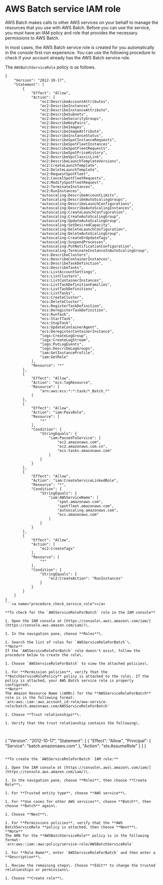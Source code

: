 # AWS Batch service IAM role<a name="service_IAM_role"></a>

AWS Batch makes calls to other AWS services on your behalf to manage the resources that you use with AWS Batch\. Before you can use the service, you must have an IAM policy and role that provides the necessary permissions to AWS Batch\.

In most cases, the AWS Batch service role is created for you automatically in the console first\-run experience\. You can use the following procedure to check if your account already has the AWS Batch service role\.

The `AWSBatchServiceRole` policy is as follows\.

```
{
    "Version": "2012-10-17",
    "Statement": [
        {
            "Effect": "Allow",
            "Action": [
                "ec2:DescribeAccountAttributes",
                "ec2:DescribeInstances",
                "ec2:DescribeInstanceAttribute",
                "ec2:DescribeSubnets",
                "ec2:DescribeSecurityGroups",
                "ec2:DescribeKeyPairs",
                "ec2:DescribeImages",
                "ec2:DescribeImageAttribute",
                "ec2:DescribeInstanceStatus",
                "ec2:DescribeSpotInstanceRequests",
                "ec2:DescribeSpotFleetInstances",
                "ec2:DescribeSpotFleetRequests",
                "ec2:DescribeSpotPriceHistory",
                "ec2:DescribeVpcClassicLink",
                "ec2:DescribeLaunchTemplateVersions",
                "ec2:CreateLaunchTemplate",
                "ec2:DeleteLaunchTemplate",
                "ec2:RequestSpotFleet",
                "ec2:CancelSpotFleetRequests",
                "ec2:ModifySpotFleetRequest",
                "ec2:TerminateInstances",
                "ec2:RunInstances",
                "autoscaling:DescribeAccountLimits",
                "autoscaling:DescribeAutoScalingGroups",
                "autoscaling:DescribeLaunchConfigurations",
                "autoscaling:DescribeAutoScalingInstances",
                "autoscaling:CreateLaunchConfiguration",
                "autoscaling:CreateAutoScalingGroup",
                "autoscaling:UpdateAutoScalingGroup",
                "autoscaling:SetDesiredCapacity",
                "autoscaling:DeleteLaunchConfiguration",
                "autoscaling:DeleteAutoScalingGroup",
                "autoscaling:CreateOrUpdateTags",
                "autoscaling:SuspendProcesses",
                "autoscaling:PutNotificationConfiguration",
                "autoscaling:TerminateInstanceInAutoScalingGroup",
                "ecs:DescribeClusters",
                "ecs:DescribeContainerInstances",
                "ecs:DescribeTaskDefinition",
                "ecs:DescribeTasks",
                "ecs:ListAccountSettings",
                "ecs:ListClusters",
                "ecs:ListContainerInstances",
                "ecs:ListTaskDefinitionFamilies",
                "ecs:ListTaskDefinitions",
                "ecs:ListTasks",
                "ecs:CreateCluster",
                "ecs:DeleteCluster",
                "ecs:RegisterTaskDefinition",
                "ecs:DeregisterTaskDefinition",
                "ecs:RunTask",
                "ecs:StartTask",
                "ecs:StopTask",
                "ecs:UpdateContainerAgent",
                "ecs:DeregisterContainerInstance",
                "logs:CreateLogGroup",
                "logs:CreateLogStream",
                "logs:PutLogEvents",
                "logs:DescribeLogGroups",
                "iam:GetInstanceProfile",
                "iam:GetRole"
            ],
            "Resource": "*"
        },
        {
            "Effect": "Allow",
            "Action": "ecs:TagResource",
            "Resource": [
                "arn:aws:ecs:*:*:task/*_Batch_*"
            ]
        },
        {
            "Effect": "Allow",
            "Action": "iam:PassRole",
            "Resource": [
                "*"
            ],
            "Condition": {
                "StringEquals": {
                    "iam:PassedToService": [
                        "ec2.amazonaws.com",
                        "ec2.amazonaws.com.cn",
                        "ecs-tasks.amazonaws.com"
                    ]
                }
            }
        },
        {
            "Effect": "Allow",
            "Action": "iam:CreateServiceLinkedRole",
            "Resource": "*",
            "Condition": {
                "StringEquals": {
                    "iam:AWSServiceName": [
                        "spot.amazonaws.com",
                        "spotfleet.amazonaws.com",
                        "autoscaling.amazonaws.com",
                        "ecs.amazonaws.com"
                    ]
                }
            }
        },
        {
            "Effect": "Allow",
            "Action": [
                "ec2:CreateTags"
            ],
            "Resource": [
                "*"
            ],
            "Condition": {
                "StringEquals": {
                    "ec2:CreateAction": "RunInstances"
                }
            }
        }
    ]
}
```<a name="procedure_check_service_role"></a>

**To check for the `AWSServiceRoleForBatch` role in the IAM console**

1. Open the IAM console at [https://console\.aws\.amazon\.com/iam/](https://console.aws.amazon.com/iam/)\.

1. In the navigation pane, choose **Roles**\. 

1. Search the list of roles for `AWSServiceRoleForBatch`\. 
**Note**  
If the `AWSServiceRoleForBatch` role doesn't exist, follow the procedure below to create the role\.

1. Choose `AWSServiceRoleForBatch` to view the attached policies\.

1. For **Permission policies**, verify that the **BatchServiceRolePolicy** policy is attached to the role\. If the policy is attached, your AWS Batch service role is properly configured\. 
**Note**  
The Amazon Resource Name \(ARN\) for the **AWSServiceRoleForBatch** role is in the following format:  
`arn:aws::iam::aws_account_id:role/aws-service-role/batch.amazonaws.com/AWSServiceRoleForBatch`

1. Choose **Trust relationships**\.

1. Verify that the trust relationship contains the following\.

   

   ```
   {
       "Version": "2012-10-17",
       "Statement": [
           {
               "Effect": "Allow",
               "Principal": {
                   "Service": "batch.amazonaws.com"
               },
               "Action": "sts:AssumeRole"
           }
       ]
   }
   ```

**To create the `AWSServiceRoleForBatch` IAM role:**

1. Open the IAM console at [https://console\.aws\.amazon\.com/iam/](https://console.aws.amazon.com/iam/)\.

1. In the navigation pane, choose **Roles**, then choose **Create Role**\. 

1. For **Trusted entity type**, choose **AWS service**\. 

1. For **Use cases for other AWS services**, choose **Batch**, then choose **Batch** again\.

1. Choose **Next**\.

1. For **Permissions policies**, verify that the **AWS BatchServiceRole **policy is attached, then choose **Next**\.
**Note**  
The ARN for the **AWSBatchServiceRole** policy is in the following format:  
`arn:aws::iam::aws:policy/service-role/AWSBatchServiceRole`

1. For **Role Name**, enter `AWSServiceRoleForBatch` and then enter a **Description**\.

1. Review the remaining steps\. Choose **Edit** to change the trusted relationships or permissions\.

1. Choose **Create role**\.